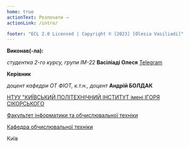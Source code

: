 ```yaml
---
home: true
actionText: Розпочати →
actionLink: /intro/

footer: "ECL 2.0 Licensed | Copyright © [2023] [Olesia Vasiliadi]"
---
```



**Виконав(-ла):** 

*студентка 2-го курсу, групи ІМ-22*<span padding-right:5em></span> **Васіліаді Олеся** [Telegram](https://t.me/yacvals)

**Керівник**

*доцент кафедри ОТ ФІОТ, к.т.н., доцент*<span padding-right:5em></span> **Андрій БОЛДАК** 

[НТУУ "КИЇВСЬКИЙ ПОЛІТЕХНІЧНИЙ ІНСТИТУТ імені ІГОРЯ СІКОРСЬКОГО](https://kpi.ua/)

[Факультет інформатики та обчислювальної техніки](https://fiot.kpi.ua/)

[Кафедра обчислювальної техніки](https://comsys.kpi.ua/)

Київ
